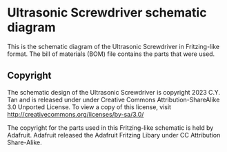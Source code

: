 # Ultrasonic Screwdriver schematic diagram

This is the schematic diagram of the Ultrasonic Screwdriver in Fritzing-like format. The bill of materials (BOM) file contains the parts that were used.

## Copyright

The schematic design of the Ultrasonic Screwdriver is copyright 2023 C.Y. Tan and is released under under Creative Commons
Attribution-ShareAlike 3.0 Unported License. To view a
copy of this license, visit http://creativecommons.org/licenses/by-sa/3.0/

The copyright for the parts used in this Fritzing-like schematic is held by Adafruit. Adafruit released the Adafruit Fritzing Libary under CC Attribution Share-Alike.




